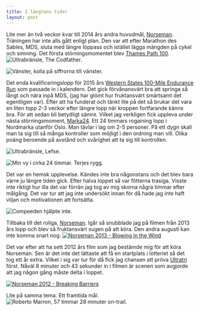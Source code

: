```yaml
---
title: I längtans tider
layout: post
---
```

 Lite mer än två veckor kvar till 2014 års andra huvudmål, [Norseman](http://www.nxtri.no/). Träningen har inte alls gått enligt plan. Den var att efter Marathon des Sables, MDS, sluta med längre löppass och istället lägga mängden på cykel och simning. Det första störningsmomentet blev [Thames Path 100](http://www.centurionrunning.com/thames-path-100-2015/thames-path-100-2015/).
![Ultrabränsle, The Codfather.](/assets/ILangtansTider/1.jpg "Ultrabränsle, The Codfather.")

![Vänster, kolla på siffrorna till vänster.](/assets/ILangtansTider/2.jpg "Vänster, kolla på siffrorna till vänster.")

Det enda kvalificeringslopp för 2015 års [Western States 100-Mile Endurance Run](http://www.wser.org/) som passade in i kalendern. Det gick förvånansvärt bra att springa så långt och nära inpå MDS, (jag har glömt hur fruktansvärt smärtsamt det egentligen var). Efter att ha funderat och tänkt lite på det så brukar det vara en liten topp 2-3 veckor efter längre lopp när kroppen fortfarande känns bra. För att sedan bli betydligt sämre. Vilket jag verkligen fick uppleva under nästa störningsmoment, [Marka24](http://marka24.no/). Ett 24 timmars rogaining lopp i Nordmarka utanför Oslo. Man tävlar i lag om 2-5 personer. På ett dygn skall man ta sig till så många kontroller som möjligt i den ordning man vill. Olika poäng beroende på avstånd och svårighet att ta sig till kontrollen.

![Ultrabränsle, Lefse.](/assets/ILangtansTider/3.jpg "Ultrabränsle, Lefse.")

![Min vy i cirka 24 timmar. Terjes rygg.](/assets/ILangtansTider/4.jpg "Min vy i cirka 24 timmar. Terjes rygg.")

Det var en hemsk upplevelse. Kändes inte bra någonstans och det blev bara värre ju längre tiden gick. Efter halva loppet så var fötterna trasiga. Visste inte riktigt hur illa det var förrän jag tog av mig skorna några timmar efter målgång. Det var tur att jag inte undersökt innan för då hade jag inte haft viljan och motivationen att fortsätta.

![Compeeden hjälpte inte.](/assets/ILangtansTider/5.jpg "Compeeden hjälpte inte.")

 Tillbaka till det roliga, [Norseman](http://www.nxtri.no/). Igår så snubblade jag på filmen från 2013 års lopp och blev så fruktansvärt sugen på att köra. Den andra augusti kan inte komma snart nog.
[![Norseman 2013 - Blowing in the Wind](http://img.youtube.com/vi/UiO-JRegQmM/0.jpg)](http://www.youtube.com/watch?v=UiO-JRegQmM)

 Det var efter att ha sett 2012 års film som jag bestämde mig för att köra Norseman. Sen är det inte det lättaste att få en startplats i lotteriet så det tog ett år extra. Vilket i sig var tur för då fick jag chansen att pröva [Ultratri](http://ultratri.se/) först. Nåväl 8 minuter och 43 sekunder in i filmen är scenen som avgjorde att jag någon gång måste delta i loppet.

[![Norseman 2012 - Breaking Barriers](http://img.youtube.com/vi/vLKTxesPAHM/0.jpg)](http://www.youtube.com/watch?v=vLKTxesPAHM)

Lite på samma tema. Ett framtida mål.
![Roberto Marron, 57 timmar 28 minuter on-trail.](/assets/ILangtansTider/6.jpg "Roberto Marron, 57 timmar 28 minuter on-trail.")
